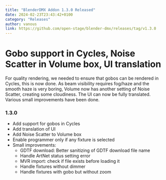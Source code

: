 ```yaml
---
title: "BlenderDMX Addon 1.3.0 Released"
date: 2024-02-23T23:43:42+0100
category: "Releases"
author: vanous
link: https://github.com/open-stage/blender-dmx/releases/tag/v1.3.0
---
```


# Gobo support in Cycles, Noise Scatter in Volume box, UI translation


For quality rendering, we needed to ensure that gobos can be rendered in Cycles, this is now done. As beam visibility requires fog/haze and the smooth haze is very boring, Volume now has another setting of Noise Scatter, creating some cloudiness. The UI can now be fully translated. Various small improvements have been done.

### 1.3.0

* Add support for gobos in Cycles
* Add translation of UI
* Add Noise Scatter to Volume box
* Enable programmer only if any fixture is selected
* Small improvements:
    * GDTF download: Better sanitizing of GDTF download file name
    * Handle ArtNet status setting error
    * MVR import: check if file exists before loading it
    * Handle fixtures without dimmer
    * Handle fixtures with gobo but without zoom
